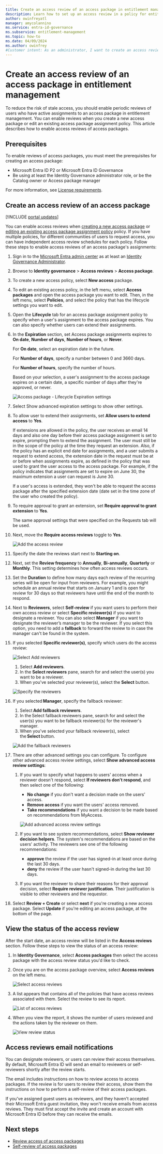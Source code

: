 ```yaml
---
title: Create an access review of an access package in entitlement management
description: Learn how to set up an access review in a policy for entitlement management access packages in Microsoft Entra ID part of Microsoft Entra.
author: owinfreyatl
manager: amycolannino
ms.service: entra-id-governance
ms.subservice: entitlement-management
ms.topic: how-to
ms.date: 04/09/2024
ms.author: owinfrey
#Customer intent: As an administrator, I want to create an access review for my access packages so I can review the active assignments of my users to ensure everyone has the appropriate access.
---
```

# Create an access review of an access package in entitlement management

To reduce the risk of stale access, you should enable periodic reviews of users who have active assignments to an access package in entitlement management. You can enable reviews when you create a new access package or edit an existing access package assignment policy. This article describes how to enable access reviews of access packages.

## Prerequisites

To enable reviews of access packages, you must meet the prerequisites for creating an access package:
- Microsoft Entra ID P2 or Microsoft Entra ID Governance
- Be using at least the Identity Governance administrator role, or be the Catalog owner or Access package manager

For more information, see [License requirements](entitlement-management-overview.md#license-requirements).

## Create an access review of an access package

[!INCLUDE [portal updates](../includes/portal-update.md)]

You can enable access reviews when [creating a new access package](entitlement-management-access-package-create.md) or [editing an existing access package assignment policy](entitlement-management-access-package-lifecycle-policy.md) policy. If you have multiple policies, for different communities of users to request access, you can have independent access review schedules for each policy. Follow these steps to enable access reviews of an access package's assignments:

1. Sign in to the [Microsoft Entra admin center](https://entra.microsoft.com) as at least an [Identity Governance Administrator](../identity/role-based-access-control/permissions-reference.md#identity-governance-administrator).


1. Browse to **Identity governance** > **Access reviews** > **Access package**.

1. To create a new access policy, select **New access** package.

1. To edit an existing access policy, in the left menu, select **Access packages** and open the access package you want to edit. Then, in the left menu, select **Policies**, and select the policy that has the lifecycle settings you want to edit.

1. Open the **Lifecycle** tab for an access package assignment policy to specify when a user's assignment to the access package expires. You can also specify whether users can extend their assignments.

1. In the **Expiration** section, set Access package assignments expires to **On date**, **Number of days**, **Number of hours**, or **Never**.

    For **On date**, select an expiration date in the future.

    For **Number of days**, specify a number between 0 and 3660 days.

    For **Number of hours**, specify the number of hours.

    Based on your selection, a user's assignment to the access package expires on a certain date, a specific number of days after they're approved, or never.
    
    ![Access package - Lifecycle Expiration settings](./media/entitlement-management-access-reviews/expiration.png)

1. Select Show advanced expiration settings to show other settings.

1. To allow user to extend their assignments, set **Allow users to extend access** to **Yes**.

    If extensions are allowed in the policy, the user receives an email 14 days and also one day before their access package assignment is set to expire, prompting them to extend the assignment. The user must still be in the scope of the policy at the time they request an extension. Also, if the policy has an explicit end date for assignments, and a user submits a request to extend access, the extension date in the request must be at or before when assignments expire, as defined in the policy that was used to grant the user access to the access package. For example, if the policy indicates that assignments are set to expire on June 30, the maximum extension a user can request is June 30.

    If a user's access is extended, they won't be able to request the access package after the specified extension date (date set in the time zone of the user who created the policy).

1. To require approval to grant an extension, set **Require approval to grant extension** to **Yes**.

    The same approval settings that were specified on the Requests tab will be used.

1. Next, move the **Require access reviews** toggle to **Yes**.

    ![Add the access review](./media/entitlement-management-access-reviews/access-reviews-pane.png)

1. Specify the date the reviews start next to **Starting on**.

1. Next, set the **Review frequency** to **Annually**, **Bi-annually**, **Quarterly** or **Monthly**.
This setting determines how often access reviews occurs.

1. Set the **Duration** to define how many days each review of the recurring series will be open for input from reviewers. For example, you might schedule an annual review that starts on January 1 and is open for review for 30 days so that reviewers have until the end of the month to respond.

1. Next to **Reviewers**, select **Self-review** if you want users to perform their own access review or select **Specific reviewer(s)** if you want to designate a reviewer. You can also select **Manager** if you want to designate the reviewer’s manager to be the reviewer. If you select this option, you need to add a **fallback** to forward the review to in case the manager can't be found in the system.

1. If you selected **Specific reviewer(s)**, specify which users do the access review:

    ![Select Add reviewers](./media/entitlement-management-access-reviews/access-reviews-add-reviewer.png)

    1. Select **Add reviewers**.
    1. In the **Select reviewers** pane, search for and select the user(s) you want to be a reviewer.
    1. When you've selected your reviewer(s), select the **Select** button.

    ![Specify the reviewers](./media/entitlement-management-access-reviews/access-reviews-select-reviewer.png)

1. If you selected **Manager**, specify the fallback reviewer: 
    1. Select **Add fallback reviewers**.
    1. In the Select fallback reviewers pane, search for and select the user(s) you want to be fallback reviewer(s) for the reviewer's manager.
    1. When you've selected your fallback reviewer(s), select the **Select** button. 

    ![Add the fallback reviewers](./media/entitlement-management-access-reviews/access-reviews-select-manager.png)

1. There are other advanced settings you can configure. To configure other advanced access review settings, select **Show advanced access review settings**:
    1. If you want to specify what happens to users' access when a reviewer doesn't respond, select **If reviewers don't respond**, and then select one of the following: 
        - **No change** if you don't want a decision made on the users' access.
        - **Remove access** if you want the users' access removed.
        - **Take recommendations** if you want a decision to be made based on recommendations from MyAccess.
        
        ![Add advanced access review settings](./media/entitlement-management-access-reviews/advanced-access-reviews.png)
        
    1. If you want to see system recommendations, select **Show reviewer decision helpers**. The system's recommendations are based on the users' activity. The reviewers see one of the following recommendations: 
        - **approve** the review if the user has signed-in at least once during the last 30 days. 
        - **deny** the review if the user hasn't signed-in during the last 30 days.
    1. If you want the reviewer to share their reasons for their approval decision, select **Require reviewer justification**. Their justification is visible to other reviewers and the requestor.

1. Select **Review + Create** or select **next** if you're creating a new access package. Select **Update** if you're editing an access package, at the bottom of the page.

## View the status of the access review

After the start date, an access review will be listed in the **Access reviews** section. Follow these steps to view the status of an access review:

1. In **Identity Governance**, select **Access packages** then select the access package with the access review status you'd like to check.   

1. Once you are on the access package overview, select **Access reviews** on the left menu.
    
    ![Select access reviews](./media/entitlement-management-access-reviews/access-review-status-access-package-overview.png)

1. A list appears that contains all of the policies that have access reviews associated with them. Select the review to see its report.

    ![List of access reviews](./media/entitlement-management-access-reviews/access-review-status-select-access-reviews.png)
   
1. When you view the report, it shows the number of users reviewed and the actions taken by the reviewer on them.

    ![View review status](./media/entitlement-management-access-reviews/access-review-status.png)
 

## Access reviews email notifications
You can designate reviewers, or users can review their access themselves. By default, Microsoft Entra ID will send an email to reviewers or self-reviewers shortly after the review starts.

The email includes instructions on how to review access to access packages. If the review is for users to review their access, show them the instructions on how to perform a self-review of their access packages.
  
If you've assigned guest users as reviewers, and they haven't accepted their Microsoft Entra guest invitation, they won't receive emails from access reviews. They must first accept the invite and create an account with Microsoft Entra ID before they can receive the emails. 

## Next steps

- [Review access of access packages](entitlement-management-access-reviews-review-access.md)
- [Self-review of access packages](entitlement-management-access-reviews-self-review.md)
